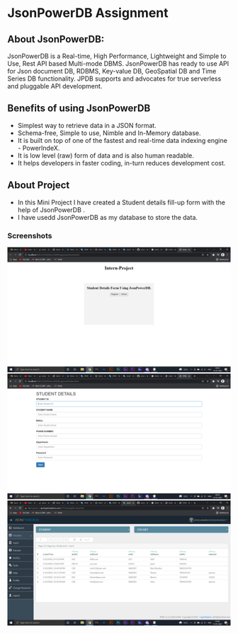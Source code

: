 # JsonPowerDB Assignment
## About JsonPowerDB:
JsonPowerDB is a Real-time, High Performance, Lightweight and Simple to Use, Rest API based Multi-mode DBMS. JsonPowerDB has ready to use API for Json document DB, RDBMS, Key-value DB, GeoSpatial DB and Time Series DB functionality. JPDB supports and advocates for true serverless and pluggable API development.
## Benefits of using JsonPowerDB
- Simplest way to retrieve data in a JSON format.
- Schema-free, Simple to use, Nimble and In-Memory database.
- It is built on top of one of the fastest and real-time data indexing engine - PowerIndeX.
- It is low level (raw) form of data and is also human readable.
- It helps developers in faster coding, in-turn reduces development cost.
## About Project
- In this Mini Project I have created a Student details fill-up form with the help of JsonPowerDB .
- I have usedd JsonPowerDB as my database to store the data.
### Screenshots
![Alt Text](https://github.com/carrotandpeas/L2E-Assignment/blob/main/L2E/Screenshots/HOMESCREEN.png)
![Alt Text](https://github.com/carrotandpeas/L2E-Assignment/blob/main/L2E/Screenshots/FILLUP%20FORM.png)
![Alt Text](https://github.com/carrotandpeas/L2E-Assignment/blob/main/L2E/Screenshots/DATABASE.png)
